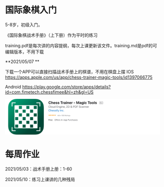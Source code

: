 # 国际象棋入门

5-8岁，初级入门。

《国际象棋战术手册》（上下册）作为平时的练习

training.pdf是每次讲的内容提纲，每次上课更新该文件。training.md是pdf的可编辑版本，不用下载

**2021/05/07 **

下载一个APP可以直接扫描战术手册上的棋谱，不用在棋盘上摆
IOS
https://apps.apple.com/us/app/chess-trainer-magic-tools/id1397066775

Android
https://play.google.com/store/apps/details?id=com.fimetech.chessfimee&hl=zh&gl=US

![image-20210507020440533](README/image-20210507020440533.png)



# 每周作业

2021/05/03：战术手册上册：1-60

2021/05/10：练习上课讲的几种残局